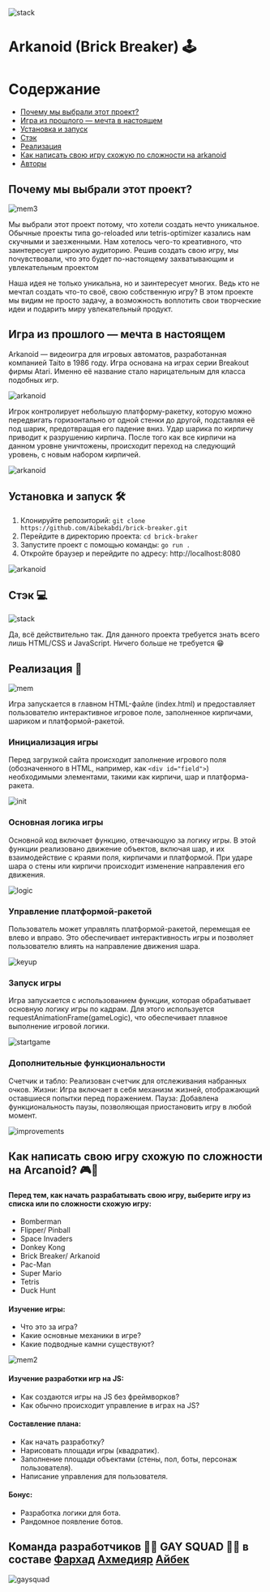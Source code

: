 ![stack](mdContent/Arkanoid-logo.png)
#  Arkanoid (Brick Breaker) 🕹️

# Содержание
- [Почему мы выбрали этот проект?](#почему-мы-выбрали-этот-проект)
- [Игра из прошлого — мечта в настоящем](#игра-из-прошлого--мечта-в-настоящем)
- [Установка и запуск](#установка-и-запуск-%EF%B8%8F)
- [Стэк](#стэк-💻)
- [Реализация](#реализация-📝)
- [Как написать свою игру схожую по сложности на arkanoid](#как-написать-свою-игру-схожую-по-сложности-на-arcanoid-🎮👾)
- [Авторы](#команда-разработчиков-🏳‍🌈-gay-squad-🏳‍🌈-в-составе-фархад-ахмедияр-айбек)

## Почему мы выбрали этот проект?

![mem3](mdContent/mem3.png)

Мы выбрали этот проект потому, что хотели создать нечто уникальное. Обычные проекты типа go-reloaded или tetris-optimizer казались нам скучными и заезженными. Нам хотелось чего-то креативного, что заинтересует широкую аудиторию. Решив создать свою игру, мы почувствовали, что это будет по-настоящему захватывающим и увлекательным проектом

Наша идея не только уникальна, но и заинтересует многих. Ведь кто не мечтал создать что-то своё, свою собственную игру? В этом проекте мы видим не просто задачу, а возможность воплотить свои творческие идеи и подарить миру увлекательный продукт.

## Игра из прошлого — мечта в настоящем

Arkanoid — видеоигра для игровых автоматов, разработанная компанией Taito в 1986 году. Игра основана на играх серии Breakout фирмы Atari. Именно её название стало нарицательным для класса подобных игр.

![arkanoid](mdContent/arkanoid.png)

Игрок контролирует небольшую платформу-ракетку, которую можно передвигать горизонтально от одной стенки до другой, подставляя её под шарик, предотвращая его падение вниз. Удар шарика по кирпичу приводит к разрушению кирпича. После того как все кирпичи на данном уровне уничтожены, происходит переход на следующий уровень, с новым набором кирпичей.


![arkanoid](mdContent/gamegif.gif)

## Установка и запуск 🛠️
1. Клонируйте репозиторий: `git clone https://github.com/Aibekabdi/brick-breaker.git`
2. Перейдите в директорию проекта: `cd brick-braker`
3. Запустите проект с помощью команды: `go run .`
4. Откройте браузер и перейдите по адресу: http://localhost:8080

![arkanoid](mdContent/install.png)

## Стэк 💻

![stack](mdContent/Maskgroup.png)

Да, всё действительно так. Для данного проекта требуется знать всего лишь HTML/CSS и JavaScript. Ничего больше не требуется 😁

## Реализация 📝

![mem](mdContent/mem.png)

Игра запускается в главном HTML-файле (index.html) и предоставляет пользователю интерактивное игровое поле, заполненное кирпичами, шариком и платформой-ракетой.

### Инициализация игры
Перед загрузкой сайта происходит заполнение игрового поля (обозначенного в HTML, например, как ```<div id="field">```) необходимыми элементами, такими как кирпичи, шар и платформа-ракета.

![init](mdContent/init.png)

### Основная логика игры
Основной код включает функцию, отвечающую за логику игры. В этой функции реализовано движение объектов, включая шар, и их взаимодействие с краями поля, кирпичами и платформой. При ударе шара о стены или кирпичи происходит изменение направления его движения.

![logic](mdContent/logic.png)

### Управление платформой-ракетой
Пользователь может управлять платформой-ракетой, перемещая ее влево и вправо. Это обеспечивает интерактивность игры и позволяет пользователю влиять на направление движения шара.

![keyup](mdContent/keyup.png)

### Запуск игры
Игра запускается с использованием функции, которая обрабатывает основную логику игры по кадрам. Для этого используется requestAnimationFrame(gameLogic), что обеспечивает плавное выполнение игровой логики.

![startgame](mdContent/startgame.png)

### Дополнительные функциональности
Счетчик и табло: Реализован счетчик для отслеживания набранных очков.
Жизни: Игра включает в себя механизм жизней, отображающий оставшиеся попытки перед поражением.
Пауза: Добавлена функциональность паузы, позволяющая приостановить игру в любой момент.

![improvements](mdContent/improvements.png)

## Как написать свою игру схожую по сложности на Arcanoid? 🎮👾

#### Перед тем, как начать разрабатывать свою игру, выберите игру из списка или по сложности схожую игру:
- Bomberman
- Flipper/ Pinball
- Space Invaders
- Donkey Kong
- Brick Breaker/ Arkanoid
- Pac-Man
- Super Mario
- Tetris
- Duck Hunt

#### Изучение игры:
- Что это за игра?
- Какие основные механики в игре?
- Какие подводные камни существуют?

![mem2](mdContent/mem2.png)

#### Изучение разработки игр на JS:
- Как создаются игры на JS без фреймворков?
- Как обычно происходит управление в играх на JS?

#### Составление плана:
- Как начать разработку?
- Нарисовать площади игры (квадратик).
- Заполнение площади объектами (стены, пол, боты, персонаж пользователя).
- Написание управления для пользователя.

#### Бонус:
- Разработка логики для бота.
- Рандомное появление ботов.

## Команда разработчиков 🏳‍🌈 GAY SQUAD 🏳‍🌈 в составе [Фархад](https://github.com/farhadalmaty) [Ахмедияр](https://github.com/AdamAuthor) [Айбек](https://github.com/Aibekabdi) 

![gaysquad](mdContent/gaysquad.png)
